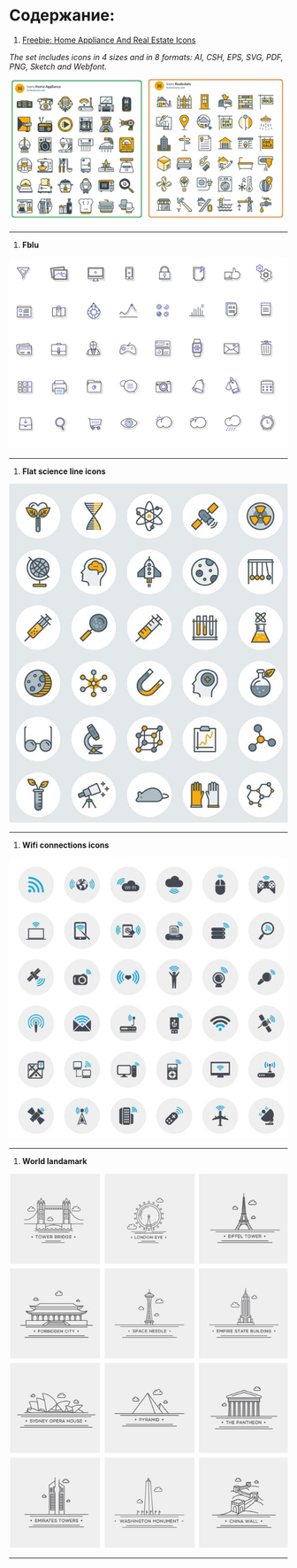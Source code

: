 # Содержание:

1. [Freebie: Home Appliance And Real Estate Icons](https://www.smashingmagazine.com/2016/02/freebie-home-appliance-and-real-estate-icons/)

*The set includes icons in 4 sizes and in 8 formats: AI, CSH, EPS, SVG, PDF, PNG, Sketch and Webfont.*

![alt text](./img/freebie-home-appliance-and-real-estate-icons.jpg "Freebie: Home Appliance And Real Estate Icons")

---

1. **Fblu**

![alt text](./img/fblu.jpg "fblu.jpg")

---

1. **Flat science line icons**

![alt text](./img/flat-science-line-icons.jpg "Flat science line icons")

---

1. **Wifi connections icons**

![alt text](./img/wifi.jpg "Wifi connections icons")

---

1. **World landamark**

![alt text](./img/world-landamark.jpg "World landamark")

---